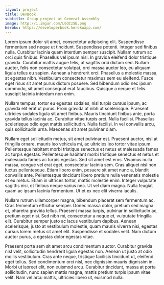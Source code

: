 ```yaml
---
layout: project
title: DevBook
subtitle: Group project at General Assembly
image: http://i.imgur.com/L0dCzSE.png
heroku: https://developerbook.herokuapp.com/
---
```


Lorem ipsum dolor sit amet, consectetur adipiscing elit. Suspendisse fermentum sed neque ut tincidunt. Suspendisse potenti. Integer sed finibus nulla. Curabitur lacinia quam interdum semper suscipit. Nullam rutrum ac orci quis finibus. Phasellus vel ipsum nisl. In gravida eleifend dolor tristique gravida. Curabitur mattis augue felis, at sagittis orci dictum sed. Nullam auctor, felis non consectetur volutpat, orci massa auctor leo, eu aliquam ligula tellus eu sapien. Aenean a hendrerit orci. Phasellus a molestie massa, at egestas nibh. Vestibulum consectetur maximus sem eu eleifend. Fusce eget risus sit amet purus dictum posuere. Sed bibendum odio nec ipsum commodo, sit amet consequat erat faucibus. Quisque a neque et felis suscipit lacinia interdum non enim.

Nullam tempus, tortor eu egestas sodales, nisl turpis cursus ipsum, ac gravida elit erat ut purus. Proin gravida at nibh ut scelerisque. Praesent ultricies sodales ligula sit amet finibus. Mauris tincidunt finibus ante, porta gravida tellus lacinia ac. Curabitur vitae turpis orci. Nulla facilisi. Phasellus scelerisque odio eget mattis sollicitudin. Nulla facilisi. In vel convallis arcu, quis sollicitudin urna. Maecenas sit amet pulvinar diam.

Nullam eget sollicitudin metus, sit amet pulvinar est. Praesent auctor, nisl at fringilla ornare, mauris leo vehicula mi, ac ultricies leo tortor vitae ipsum. Pellentesque habitant morbi tristique senectus et netus et malesuada fames ac turpis egestas. Pellentesque habitant morbi tristique senectus et netus et malesuada fames ac turpis egestas. Sed sit amet est eros. Vivamus nulla massa, congue vel erat eget, consectetur lacinia sem. Cras aliquet nisl non luctus pellentesque. Etiam libero enim, posuere sit amet nunc a, blandit convallis ante. Pellentesque tincidunt libero pretium nulla venenatis molestie et eu metus. Etiam in ultrices tortor, mattis molestie enim. Integer vulputate sagittis nisi, et finibus neque varius nec. Ut vel diam magna. Nulla feugiat quam ac ipsum lacinia fermentum. Ut et ex nec elit viverra iaculis.

Nullam rutrum ullamcorper magna, bibendum placerat sem fermentum ac. Cras fermentum efficitur semper. Donec massa dolor, pretium sed magna et, pharetra gravida tellus. Praesent massa turpis, pulvinar in sollicitudin ac, pretium eget nisi. Sed nibh mi, consectetur a neque et, vulputate fringilla elit. Curabitur semper justo ac lacus vestibulum dapibus. Aenean scelerisque, justo at vestibulum molestie, quam mauris viverra nisi, egestas cursus lorem metus sit amet elit. Suspendisse et sodales velit. Nam dictum auctor purus, a egestas dolor egestas vitae.

Praesent porta sem sit amet arcu condimentum auctor. Curabitur gravida nisl velit, sollicitudin hendrerit ligula egestas non. Aenean ut justo at odio mollis vestibulum. Cras ante neque, tristique facilisis tincidunt ut, eleifend eget tellus. Sed condimentum orci nisl, nec dignissim mauris dignissim in. Morbi ut laoreet elit, non euismod arcu. Curabitur tincidunt, massa at porta sollicitudin, nunc sapien mattis magna, mattis pretium turpis ipsum vitae velit. Nam vel arcu mattis, ultricies libero ut, euismod nulla.
